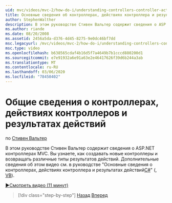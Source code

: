 ```yaml
---
uid: mvc/videos/mvc-2/how-do-i/understanding-controllers-controller-actions-and-action-results
title: Основные сведения об контроллерах, действиях контроллера и результатах действий | Документация Майкрософт
author: StephenWalther
description: В этом руководстве Стивен Вальтер содержит сведения о ASP.NET контроллерах MVC. Вы узнаете, как создавать новые контроллеры и возвращать различные типы действия Res...
ms.author: riande
ms.date: 08/20/2008
ms.assetid: 2456a5da-d376-4d45-8275-9e0dc46bf7dd
msc.legacyurl: /mvc/videos/mvc-2/how-do-i/understanding-controllers-controller-actions-and-action-results
msc.type: video
ms.openlocfilehash: b638565cdaf4b16d5f7a4649b7b1cccd880200d1
ms.sourcegitcommit: e7e91932a6e91a63e2e46417626f39d6b244a3ab
ms.translationtype: MT
ms.contentlocale: ru-RU
ms.lasthandoff: 03/06/2020
ms.locfileid: "78450402"
---
```

# <a name="understanding-controllers-controller-actions-and-action-results"></a>Общие сведения о контроллерах, действиях контроллеров и результатах действий

по [Стивен Вальтер](https://github.com/StephenWalther)

В этом руководстве Стивен Вальтер содержит сведения о ASP.NET контроллерах MVC. Вы узнаете, как создавать новые контроллеры и возвращать различные типы результатов действий. Дополнительные сведения об этом видео см. в руководстве "Основные сведения о контроллерах, действиях контроллера и результатах действий[C#](../../../overview/older-versions-1/controllers-and-routing/aspnet-mvc-controllers-overview-cs.md)" (, [VB](../../../overview/older-versions-1/controllers-and-routing/asp-net-mvc-controller-overview-vb.md)).

[&#9654;Смотреть видео (11 минут)](https://channel9.msdn.com/Blogs/ASP-NET-Site-Videos/understanding-controllers-controller-actions-and-action-results)

> [!div class="step-by-step"]
> [Назад](aspnet-mvc-controller-overview.md)
> [Вперед](understanding-views-view-data-and-html-helpers.md)
